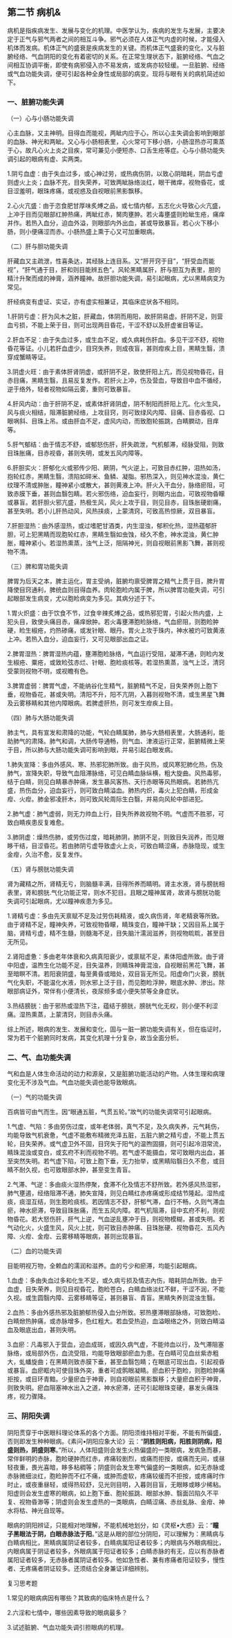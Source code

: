 ## 第二节 病机&

病机是指疾病发生、发展与变化的机理。中医学认为，疾病的发生与发展，主要决定于正气与邪气两者之间的相互斗争。邪气必须在人体正气内虚的时候，才能侵入机体而发病。机体正气的盛衰是疾病发生的关键。而机体正气盛衰的变化，又与脏腑经络、气血阴阳的变化有着密切的关系。在正常生理状态下，脏腑经络、气血之间相互协调平衡，即使有病邪侵入亦不易发病，或发病亦较轻缓。一旦脏腑、经络或气血功能失调，便可引起各种全身性或局部的病变。现将与眼有关的病机简述如下。

### 一、脏腑功能失调

（一）心与小肠功能失调

心主血脉，又主神明。目得血而能视，两眦内应于心，所以心主失调会影响到眼部的血脉、神光和两眦。又心与小肠相表里，心火常可下移小肠，小肠湿热亦可熏蒸于心，故凡心火上炎之目疾，常可兼见小便短赤、口舌生疮等症。心与小肠功能失调引起的眼病有虚、实两类。

1.阴亏血虚：由于失血过多，或心神过劳，或热病伤阴，以致心阴暗耗，阴血亏虚则虚火上炎；血脉不充，目失荣养，可致两眦脉络淡红，眼干微痒，视物昏花，或目涩羞明，眼珠疼痛，或视惑及自视眼前黑影飘移。

2.心火亢盛：由于恣食肥甘厚味炙煿之品，或七情内郁，五志化火导致心火亢盛，上冲于目而见眼部红肿热痛，两眦红赤，胬肉壅肿。若火毒壅盛则睑眦生疮，痛痒并作。若热入血分，迫血外溢，则眼部内外出血，甚或导致暴盲。若心火下移小肠，则小便痛涩而赤。小肠热盛上熏于心又可加重眼病。

（二）肝与胆功能失调

肝藏血又主疏泄，性喜条达，其经脉上连目系。又“肝开窍于目”，“肝受血而能视”，“肝气通于目，肝和则目能辨五色”。风轮黑睛属肝，肝与胆互为表里，胆的精汁升聚而成的神膏，涵养瞳神。故肝胆功能失调，易引起眼病，尤以黑睛病变为常见。

肝经病变有虚证、实证，亦有虚实相兼证，其临床症状各不相同。

1.肝阴亏虚：肝为风木之脏，肝藏血，体阴而用阳，故肝阴易虚。肝阴不足，则营血亏损，不能上荣于目，则可出现两目昏花，干涩不舒以及肝虚雀目等证。

2.肝血不足：由于失血过多，或生血不足，或久病耗伤肝血。多见干涩不舒，视物昏花等证。小儿若肝血虚少，目窍失养，则成夜盲，甚则疳疾上目，黑睛生翳，溃穿成蟹睛等证。

3.阴虚火旺：由于素体肝肾阴虚，或肝阴不足，致使肝阳上亢，而见视物昏花，目赤目痛，黑睛生翳，且易反复发作。若肝火上冲，伤及营血，导致目中血不循经，逆于络外，轻者视物如隔云雾，重则可致暴盲。

4.肝风内动：由于肝阴不足，或素体肝肾阴虚，阴不制阳而肝阳上亢。化火生风，风与痰火相结，阻滞脏腑经络，上攻目窍，则可致绿风内障、目痛、目赤昏视、口眼㖞斜、目珠上吊。或由肝血不足，虚风内动，而致胞轮振跳，白睛膶动，目痒等。

5.肝气郁结：由于情志不舒，或郁怒伤肝，肝失疏泄，气机郁滞，经脉受阻，则致目珠胀痛，目赤视昏，甚则失明，或发五风内障等。

6.肝胆实火：肝郁化火或邪传少阳、厥阴，气火逆上，可致目赤红肿，泪热如汤，抱轮红赤，黑睛生翳，溃陷如碎米、鱼鳞、凝脂。邪热深入，则见神水混浊，黄仁纹理不清或肿胀，瞳神紧小或散大，甚则黄液上冲。肝火入干血分，脉络瘀阻，可致赤膜下垂，甚则血翳包睛。若火邪伤络，迫血妄行，则眼内出血，可致视物昏矇或暴盲。若肝胆火邪亢盛，热极生风，风火上攻于目，则见目赤，目珠胀硬剧痛，甚至失明。若小儿肝热动风，风热挟痰，上蒙清窍，可致高热惊厥，双目暴盲。

7.肝胆湿热：由外感湿热，或过嗜肥甘酒类，内生湿浊，郁积化热，湿热蕴郁肝胆，可上犯黑睛而现胞轮红赤，黑睛生翳如虫蚀，经久不愈，神水混浊，黄仁肿胀，瞳神紧小。若湿热熏蒸，浊气上泛，阻隔神光，则自视眼前黑影飞舞，甚则视物不清。

（三）脾和胃功能失调

脾胃为后天之本，脾主运化，胃主受纳，脏腑均禀受脾胃之精气上贯于目，脾升胃降使目窍通利，脾统血则目得血养。肉轮胞睑内属于脾，所以脾胃功能失调，可引起眼部发生病变，尤以胞睑病变为多见。其病分述于下。

1.胃火炽盛：由于饮食不节，过食辛辣炙煿之品，或热邪犯胃，引起火热内盛，上犯头目，致使头痛目赤，痛痒焮肿。若火毒壅滞胞睑脉络，气血瘀阻，则胞睑肿硬，睑生椒疮，灼热碜痛，或发针眼、眼丹。胃火上攻于珠内，神水被灼可致黄液上冲。若热入血分，迫血妄行，又可见眼部出血之证。

2.脾胃湿热：脾胃湿热内蕴，壅滞胞睑脉络，气血运行受阻，凝滞不通，则睑内发生椒疮、粟疮，或致睑弦赤烂、针眼、胞睑痰核等。若湿热熏蒸，浊气上泛，清窍受蒙则视物不明，或视瞻有色。

3.脾胃虚弱：脾胃气虚，不能纳谷化生精气，脏腑精气不足，目失荣养则上胞下垂，视物昏花，甚或失明。清阳不升，阳不亢阴，入暮则视物不清，或生黑星飞舞及云雾移睛和其他内障眼病。若脾虚肝热，则可发生疳疾上目。

（四）肺与大肠功能失调

肺主气，具有宣发和肃降的功能，气轮白睛属肺，肺与大肠相表里，大肠通利，能助肺气的肃降。肺气和调，大肠传导通畅，则气血、津液运行正常，脏腑精微上荣于目，所以肺与大肠功能失调可影响到眼，并易引起白眼发病。

1.肺失宣降：多由外感风、寒、热邪犯肺所致。由于风热，或风寒犯肺化热，伤及肺气，宣降失职，导致气血阻滞脉络，可见白睛血脉纵横，粗大旋曲。风热毒邪，结于白睛，则见白睛暴赤肿痛，发生暴风客热、天行赤眼等风热眼病。若肺热亢盛，热伤血分，迫血妄行，则可致白睛溢血。肺热内炽，毒火上犯白睛，形成金疳、火疳。肺金邪凌肝木，则可致风轮周际生白翳，并易向风轮中部进犯。

2.肺气虚：肺气虚弱，则无力帅血上行，目失所养故视物不明。气虚而不胜邪，可致白睛疾患反复难愈。

3.肺阴虚：燥热伤肺，或劳伤过度，暗耗肺阴，肺阴不足，则致目失润养，而见眼眵干结，目涩昏花。若由肺阴亏虚导致虚火上炎，可致白睛涩痛，赤脉隐现，或生金疳，久治不愈，反复发作。

（五）肾与膀胱功能失调

肾为藏精之所，肾精无亏，则脑髓丰满，目得所养而睛明。肾主水液，肾与膀胱相表里，肾和膀胱.气化功能正常，则水不犯目。且眼之瞳神属肾，故肾与膀胱功能失调可引起眼病，尤以瞳神疾患为多见。

1.肾精亏虚：多由先天禀赋不足及过劳伤耗精液，或久病伤肾，年老精衰等所致。由于肾精不足，瞳神失养，可致视物昏矇，睛珠变白，瞳神干缺；又因目系上属于脑，肾精亏虚，精不生髓，则髓海不足，目失脑汁濡润滋养，则视物䀮䀮，甚至目无所见。

2.肾阳虚惫：多由老年体衰和久病真阳衰少，或禀赋不足，素体阳虚所致。由于肾中阳虚，温煦生化功能不足，目失温养，则睛珠神膏混浊，自视眼前黑花飞舞，甚至暗瞑不清。若阳衰阴盛，每至黄昏或暗处，双目盲无所见。阳虚命门火衰，膀胱气化失职，不能温化水液，则水邪上泛于目，而见胞睑浮肿，眼底水肿、渗出。除眼部病证外，常伴有小便清长，夜尿频多或小便失禁等全身症状。

3.热结膀胱：由于邪热或湿热下注，蕴结于膀胱，膀胱气化无权，则小便不利涩痛。湿热熏蒸，上蒙清窍，则目赤头痛。

综上所述，眼病的发生、发展和变化，固与一脏一腑功能失调有关，但在临证时，常为若干个脏腑同时发病，其变化机理十分复杂，故当全面分析。

### 二、气、血功能失调

气和血是人体生命活动的动力和源泉，又是脏腑功能活动的产物。人体生理和病理变化无不涉及气血。气血功能失调也能导致眼病。

（一）气的功能失调

百病皆可由气而生。因“眼通五脏，气贯五轮。”故气的功能失调常可引起眼病。

1.气虚、气陷：多由劳伤过度，或年老体弱，真气不足，及久病失养，元气耗伤，均能导致气机衰惫，气虚不能敷布精微充泽五脏，五脏六腑之精亏虚，不能上贯五轮，目失荣养。或气虚卫外不固，目窍失于阳气的温煦固摄，则可引起冷泪常流，睛珠混浊或变白，或玄府不利而视物不明。若气虚不能摄血，常可致眼内出血，甚至突然失明。若气虚下陷，可致上胞下垂，无力抬举，或黑睛陷翳日久不愈，或目睛不耐久视，也可致眼部水肿，甚至变生青盲。

2.气滞、气逆：多由痰火湿热停聚，食滞不化及情志不舒所致。若外感风热湿邪，肺气壅遏，经络阻滞不通，肺失宣降，则见白睛红赤疼痛或形成结节隆起。湿热成痰，痰湿互结，则生胞睑痰核。若因情志不舒，肝郁气滞，血行不畅，久则气滞血瘀，神水瘀滞，导致目珠胀痛，而生五风内障。若气机阻滞，目中玄府不利，则视物昏花。若大怒伤肝，肝气上逆，气血逆乱壅冲于目，则视物模糊，甚或失明。若气动化火，火盛生风，风火上扰，则可致目赤肿痛、目珠胀硬、视物昏花、五风內障、火疳、金疳、云雾移睛等眼病，甚则出现暴盲。

（二）血的功能失调

目能明视万物，全赖血的濡润和滋养。血的亏少和瘀滞，均能引起眼病。

1.血虚：多由失血过多和化生不足，或久病亏损及情志內伤，暗耗阴血所致。由于血虚，目失荣养，则见目视昏花，胞睑苍白，白睛血络淡红不鲜，干涩不润，不能久视。或生圆翳内障、云雾移睛等证，甚则暴盲、青盲。黑睛失养则混浊生翳。

2.血热：多由外感热邪及脏腑郁热侵入血分所致。邪热壅滞眼部脉络，可致胞睑、白睛焮热肿痛，或赤脉增多，色红粗大。若血受热迫，血溢眼络之外，则致白睛溢血及眼底出血，甚则失明。

3.血瘀：凡毒邪入于营血，迫血成斑，或因久病气虚，不能帅血以行，及气滞阻塞脉络，或局部外伤，血流受阻，均能导致眼部瘀血为患。在白睛可见血丝紫赤粗大，虬蟠旋曲；在黑睛则致赤膜下垂，甚至血翳包睛；在眼底可现出血，引起视昏或暴盲。血瘀眶内可使目珠外突，重者可成鹘眼凝睛。瘀血积于胞睑，则胞睑肿痛拒按，或目环青黯。少量瘀血于神膏，则自视眼前黑影飘移；大量瘀血积于神膏，则致失明。瘀血阻塞神水出入之道，神水瘀滞，还可引起眼珠变硬，暴发头痛珠疼，视力骤降。

### 三、阴阳失调

阴阳贯穿于中医眼科理论体系的各个方面。阴阳须维持相对平衡，不能有所偏盛，否则即发生种种眼病。《素问•阴阳应象大论》云：“**阴胜则阳病，阳胜则阴病，阳盛则热，阴盛则寒**。”所以，人体阳盛则会发生火热偏盛的一类眼病，发病急而暴，常伴鲜明的赤脉，胞睑硬肿而红赤，疼痛较剧烈，或痛而拒按，或痛而无间，或昼轻夜重，畏光喜暗，眵多粘稠等；阴盛则会发生寒气偏盛的一类眼病，如无赤脉或赤脉微细淡红，胞睑肿而不红不痛，或肿而虚软，疼痛较缓而不拒按，或疼痛时作时止，或夜重昼轻，或得热较舒，见光则目明，入暮则目盲，无眼眵或眵少稀粘。阳虚则会发生虚寒的眼病，如上胞下垂、胞轮振跳、眼部水肿、翳面凹陷久不平复、视物昏渺等；阴虚则会发生虚热的一类眼病，白睛涩痛、赤丝虬脉、金疳、神水将枯、神光自现等。

眼病的阴阳辨证，只能相对地理解，不能机械地划分，如《灵枢•大惑》云：“**瞳子黑眼法于阴，白眼赤脉法于阳**。”这是从眼的部位分阴阳，可以理解为：黑睛病与白睛病相比，黑睛病属阴证者较多，白睛病属阳证者较多；内眼病与外眼病相比，内眼病属于阴证者较多，外眼病属于阳证者较多；白睛赤脉的有无，应以有赤脉者属阳证者较多，无赤脉者属阴证者较多。他如急性者、兼有疼痛者阳证较多，慢性者、无疼痛者阴证较多。还须结合全身兼证详细辨别。

复习思考题

1.常见的眼病病因有哪些？其致病的临床特点是什么？

2.六淫和七情中，哪些因素导致的眼病最多？

3.试述脏腑、气血功能失调引担眼病的机理。